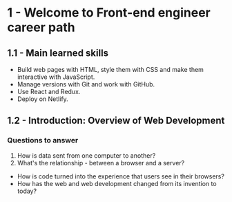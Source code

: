 # 1 - Welcome to Front-end engineer career path

## 1.1 - Main learned skills

- Build web pages with HTML, style them with CSS and make them interactive with JavaScript.
- Manage versions with Git and work with GitHub.
- Use React and Redux.
- Deploy on Netlify.

## 1.2 - Introduction: Overview of Web Development

### Questions to answer

1. How is data sent from one computer to another?
2. What's the relationship -   between a browser and a server?
-   How is code turned into the experience that users see in their browsers?
-   How has the web and web development changed from its invention to today?


<!--stackedit_data:
eyJoaXN0b3J5IjpbOTY5OTY0MzQ5LC0xNDQ0NzMyNTc0LDEwMz
IzMjY1ODldfQ==
-->